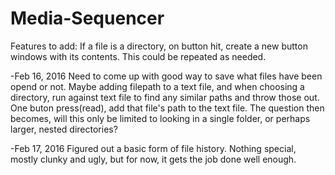 # Media-Sequencer
Features to add: If  a file is a directory, on button hit, create a new button windows with its contents. This could be repeated as needed.


-Feb 16, 2016
Need to come up with good way to save what files have been opend or not. Maybe adding filepath to a text file, and when choosing a directory, run against text file to find any similar paths and throw those out. One buton press(read), add that file's path to the text file. The question then becomes, will this only be limited to looking in a single folder, or perhaps larger, nested directories?

-Feb 17, 2016
Figured out a basic form of file history. Nothing special, mostly clunky and ugly, but for now, it gets the job done well enough.


